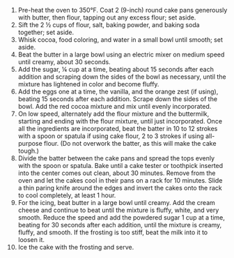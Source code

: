 1. Pre-heat the oven to 350°F. Coat 2 (9-inch) round cake pans generously with butter, then flour, tapping out any excess flour; set aside.
2. Sift the 2 ½ cups of flour, salt, baking powder, and baking soda together; set aside.
3. Whisk cocoa, food coloring, and water in a small bowl until smooth; set aside.
4. Beat the butter in a large bowl using an electric mixer on medium speed until creamy, about 30 seconds.
5. Add the sugar, ¼ cup at a time, beating about 15 seconds after each addition and scraping down the sides of the bowl as necessary, until the mixture has lightened in color and become fluffy.
6. Add the eggs one at a time, the vanilla, and the orange zest (if using), beating 15 seconds after each addition. Scrape down the sides of the bowl. Add the red cocoa mixture and mix until evenly incorporated.
7. On low speed, alternately add the flour mixture and the buttermilk, starting and ending with the flour mixture, until just incorporated. Once all the ingredients are incorporated, beat the batter in 10 to 12 strokes with a spoon or spatula if using cake flour, 2 to 3 strokes if using all-purpose flour. (Do not overwork the batter, as this will make the cake tough.)
8. Divide the batter between the cake pans and spread the tops evenly with the spoon or spatula. Bake until a cake tester or toothpick inserted into the center comes out clean, about 30 minutes. Remove from the oven and let the cakes cool in their pans on a rack for 10 minutes. Slide a thin paring knife around the edges and invert the cakes onto the rack to cool completely, at least 1 hour.
9. For the icing, beat butter in a large bowl until creamy. Add the cream cheese and continue to beat until the mixture is fluffy, white, and very smooth. Reduce the speed and add the powdered sugar 1 cup at a time, beating for 30 seconds after each addition, until the mixture is creamy, fluffy, and smooth. If the frosting is too stiff, beat the milk into it to loosen it.
10. Ice the cake with the frosting and serve.